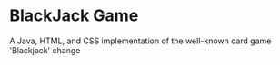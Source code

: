 # BlackJack Game
A Java, HTML, and CSS implementation of the well-known card game 'Blackjack'
change